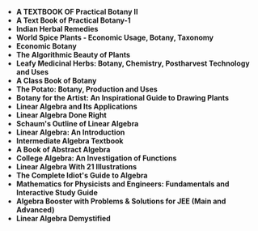 

<ul>
<li><b><a target="_blank" href="https://github.com/manjunath5496/Algebra-Books/blob/master/ra(1).pdf" style="text-decoration:none;">A TEXTBOOK OF Practical Botany II</a></b></li>
                                <li><b><a target="_blank" href="https://github.com/manjunath5496/Algebra-Books/blob/master/ra(2).pdf" style="text-decoration:none;">A Text Book of Practical Botany-1</a></b></li>
                                <li><b><a target="_blank" href="https://github.com/manjunath5496/Algebra-Books/blob/master/ra(3).pdf" style="text-decoration:none;">Indian Herbal Remedies</a></b></li>
 <li><b><a target="_blank" href="https://github.com/manjunath5496/Algebra-Books/blob/master/ra(4).pdf" style="text-decoration:none;">World Spice Plants - Economic Usage, Botany, Taxonomy </a></b></li>                              
<li><b><a target="_blank" href="https://github.com/manjunath5496/Algebra-Books/blob/master/ra(5).pdf" style="text-decoration:none;">Economic Botany </a></b></li>
<li><b><a target="_blank" href="https://github.com/manjunath5496/Algebra-Books/blob/master/ra(6).pdf" style="text-decoration:none;">The Algorithmic Beauty of Plants</a></b></li>
                                <li><b><a target="_blank" href="https://github.com/manjunath5496/Algebra-Books/blob/master/ra(7).pdf" style="text-decoration:none;">Leafy Medicinal Herbs: Botany, Chemistry, Postharvest Technology and Uses</a></b></li>
  
<li><b><a target="_blank" href="https://github.com/manjunath5496/Algebra-Books/blob/master/ra(8).pdf" style="text-decoration:none;">A Class Book of Botany</a></b></li>
                                <li><b><a target="_blank" href="https://github.com/manjunath5496/Algebra-Books/blob/master/ra(9).pdf" style="text-decoration:none;">The Potato: Botany, Production and Uses</a></b></li>
                                
 <li><b><a target="_blank" href="https://github.com/manjunath5496/Algebra-Books/blob/master/ra(10).pdf" style="text-decoration:none;">Botany for the Artist: An Inspirational Guide to Drawing Plants</a></b></li>
 <li><b><a target="_blank" href="https://github.com/manjunath5496/Algebra-Books/blob/master/ra(11).pdf" style="text-decoration:none;">Linear Algebra and Its Applications </a></b></li>                              
<li><b><a target="_blank" href="https://github.com/manjunath5496/Algebra-Books/blob/master/ra(12).pdf" style="text-decoration:none;">Linear Algebra Done Right </a></b></li>
<li><b><a target="_blank" href="https://github.com/manjunath5496/Algebra-Books/blob/master/ra(13).pdf" style="text-decoration:none;">Schaum's Outline of Linear Algebra </a></b></li>
                                <li><b><a target="_blank" href="https://github.com/manjunath5496/Algebra-Books/blob/master/ra(14).pdf" style="text-decoration:none;">Linear Algebra: An Introduction</a></b></li>  
  
<li><b><a target="_blank" href="https://github.com/manjunath5496/Algebra-Books/blob/master/ra(15).pdf" style="text-decoration:none;">Intermediate Algebra Textbook</a></b></li>

<li><b><a target="_blank" href="https://github.com/manjunath5496/Algebra-Books/blob/master/ra(16).pdf" style="text-decoration:none;"> A Book of Abstract Algebra</a></b></li>

<li><b><a target="_blank" href="https://github.com/manjunath5496/Algebra-Books/blob/master/ra(17).pdf" style="text-decoration:none;">College Algebra: An Investigation of Functions </a></b></li>
                                <li><b><a target="_blank" href="https://github.com/manjunath5496/Algebra-Books/blob/master/ra(18).pdf" style="text-decoration:none;">Linear Algebra With 21 Illustrations</a></b></li>  
  
<li><b><a target="_blank" href="https://github.com/manjunath5496/Algebra-Books/blob/master/ra(19).pdf" style="text-decoration:none;">The Complete Idiot's Guide to Algebra</a></b></li>

<li><b><a target="_blank" href="https://github.com/manjunath5496/Algebra-Books/blob/master/ra(20).pdf" style="text-decoration:none;"> Mathematics for Physicists and Engineers: Fundamentals and Interactive Study Guide</a></b></li>

  <li><b><a target="_blank" href="https://github.com/manjunath5496/Algebra-Books/blob/master/ra(21).pdf" style="text-decoration:none;">Algebra Booster with Problems & Solutions for JEE (Main and Advanced) </a></b></li> 

  <li><b><a target="_blank" href="https://github.com/manjunath5496/Algebra-Books/blob/master/ra(22).pdf" style="text-decoration:none;">Linear Algebra Demystified </a></b></li> 





                          
</ul>
